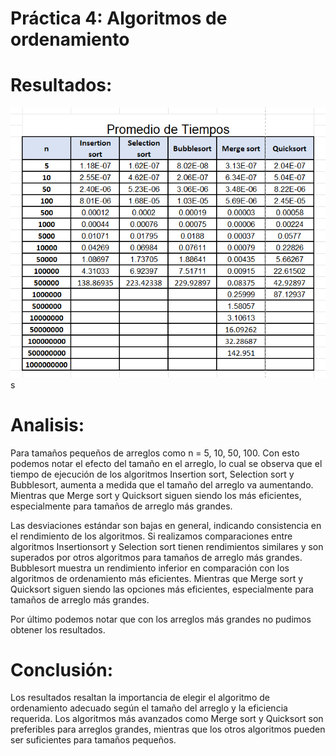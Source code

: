 # Práctica 4: Algoritmos de ordenamiento
# Resultados:
![promedios_t.png](https://github.com/AGN-Teaching/practica-4-algoritmos-de-ordenamiento-btocm/blob/main/promedios_t.png)s

# Analisis:
<p>Para tamaños pequeños de arreglos como n = 5, 10, 50, 100. Con esto podemos notar el efecto del tamaño en el arreglo, lo cual se observa que el tiempo de ejecución de los algoritmos Insertion sort, Selection sort y Bubblesort, aumenta a medida que el tamaño del arreglo va aumentando. Mientras que Merge sort y Quicksort siguen siendo los más eficientes, especialmente para tamaños de arreglo más grandes.</p>
<p>Las desviaciones estándar son bajas en general, indicando consistencia en el rendimiento de los algoritmos. Si realizamos comparaciones entre algoritmos Insertionsort y Selection sort tienen rendimientos similares y son superados por otros algoritmos para tamaños de arreglo más grandes. Bubblesort muestra un rendimiento inferior en comparación con los algoritmos de ordenamiento más eficientes. Mientras que Merge sort y Quicksort siguen siendo las opciones más eficientes, especialmente para tamaños de arreglo más grandes.</p>
Por último podemos notar que con los arreglos más grandes no pudimos obtener los resultados.

# Conclusión:
Los resultados resaltan la importancia de elegir el algoritmo de ordenamiento adecuado según el tamaño del arreglo y la eficiencia requerida. Los algoritmos más avanzados como Merge sort y Quicksort son preferibles para arreglos grandes, mientras que los otros algoritmos pueden ser suficientes para tamaños pequeños.
